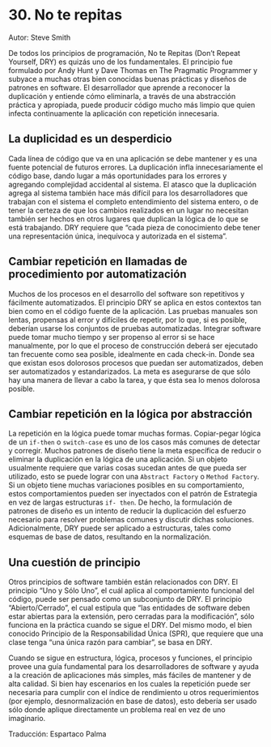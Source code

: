 # 30. No te repitas

Autor: Steve Smith

De todos los principios de programación, No te Repitas (Don’t Repeat Yourself, DRY) es quizás uno de los fundamentales. El principio fue formulado por Andy Hunt y Dave Thomas en The Pragmatic Programmer y subyace a muchas otras bien conocidas buenas prácticas y diseños de patrones en software. El desarrollador que aprende a reconocer la duplicación y entiende cómo eliminarla, a través de una abstracción práctica y apropiada, puede producir código mucho más limpio que quien infecta continuamente la aplicación con repetición innecesaria.

## La duplicidad es un desperdicio

Cada línea de código que va en una aplicación se debe mantener y es una fuente potencial de futuros errores. La duplicación infla innecesariamente el código base, dando lugar a más oportunidades para los errores y agregando complejidad accidental al sistema. El atasco que la duplicación agrega al sistema también hace más difícil para los desarrolladores que trabajan con el sistema el completo entendimiento del sistema entero, o de tener la certeza de que los cambios realizados en un lugar no necesitan también ser hechos en otros lugares que duplican la lógica de lo que se está trabajando. DRY requiere que “cada pieza de conocimiento debe tener una representación única, inequívoca y autorizada en el sistema”.

## Cambiar repetición en llamadas de procedimiento por automatización

Muchos de los procesos en el desarrollo del software son repetitivos y fácilmente automatizados. El principio DRY se aplica en estos contextos tan bien como en el código fuente de la aplicación. Las pruebas manuales son lentas, propensas al error y difíciles de repetir, por lo que, si es posible, deberían usarse los conjuntos de pruebas automatizadas. Integrar software puede tomar mucho tiempo y ser propenso al error si se hace manualmente, por lo que el proceso de construcción deberá ser ejecutado tan frecuente como sea posible, idealmente en cada check-in. Donde sea que existan esos dolorosos procesos que puedan ser automatizados, deben ser automatizados y estandarizados. La meta es asegurarse de que sólo hay una manera de llevar a cabo la tarea, y que ésta sea lo menos dolorosa posible.

## Cambiar repetición en la lógica por abstracción

La repetición en la lógica puede tomar muchas formas. Copiar-pegar lógica de un `if-then` o `switch-case` es uno de los casos más comunes de detectar y corregir. Muchos patrones de diseño tiene la meta específica de reducir o eliminar la duplicación en la lógica de una aplicación. Si un objeto usualmente requiere que varias cosas sucedan antes de que pueda ser utilizado, esto se puede lograr con una `Abstract Factory` o `Method Factory`. Si un objeto tiene muchas variaciones posibles en su comportamiento, estos comportamientos pueden ser inyectados con el patrón de Estrategia en vez de largas estructuras `if- then`. De hecho, la formulación de patrones de diseño es un intento de reducir la duplicación del esfuerzo necesario para resolver problemas comunes y discutir dichas soluciones. Adicionalmente, DRY puede ser aplicado a estructuras, tales como esquemas de base de datos, resultando en la normalización.

## Una cuestión de principio

Otros principios de software también están relacionados con DRY. El principio “Uno y Sólo Uno”, el cuál aplica al comportamiento funcional del código, puede ser pensado como un subconjunto de DRY. El principio “Abierto/Cerrado”, el cual estipula que “las entidades de software deben estar abiertas para la extensión, pero cerradas para la modificación”, sólo funciona en la práctica cuando se sigue el DRY. Del mismo modo, el bien conocido Principio de la Responsabilidad Única (SPR), que requiere que una clase tenga “una única razón para cambiar”, se basa en DRY.

Cuando se sigue en estructura, lógica, procesos y funciones, el principio provee una guía fundamental para los desarrolladores de software y ayuda a la creación de aplicaciones más simples, más fáciles de mantener y de alta calidad. Si bien hay escenarios en los cuales la repetición puede ser necesaria para cumplir con el índice de rendimiento u otros requerimientos (por ejemplo, desnormalización en base de datos), esto debería ser usado sólo donde aplique directamente un problema real en vez de uno imaginario.

Traducción: Espartaco Palma
